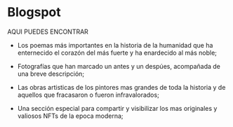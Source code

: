 # Blogspot 

AQUI PUEDES ENCONTRAR

- Los poemas más importantes en la historia de la humanidad que ha enternecido el corazón del más fuerte y ha enardecido al más noble;

- Fotografías que han marcado un antes y un despúes, acompañada de una breve descripción;

- Las obras artisticas de los pintores mas grandes de toda la historia y de aquellos que fracasaron o fueron infravalorados;

- Una sección especial para compartir y visibilizar los mas originales y valiosos NFTs de la epoca moderna;
